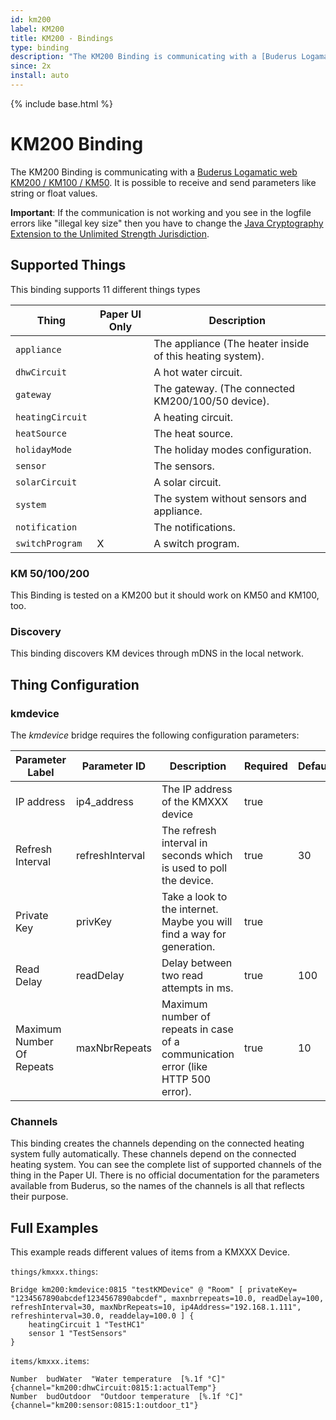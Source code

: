 ```yaml
---
id: km200
label: KM200
title: KM200 - Bindings
type: binding
description: "The KM200 Binding is communicating with a [Buderus Logamatic web KM200 / KM100 / KM50](https://www.buderus.de/de/produkte/catalogue/alle-produkte/7719_gateway-logamatic-web-km200-km100-km50)."
since: 2x
install: auto
---
```


<!-- Attention authors: Do not edit directly. Please add your changes to the appropriate source repository -->

{% include base.html %}

# KM200 Binding

The KM200 Binding is communicating with a [Buderus Logamatic web KM200 / KM100 / KM50](https://www.buderus.de/de/produkte/catalogue/alle-produkte/7719_gateway-logamatic-web-km200-km100-km50). 
It is possible to receive and send parameters like string or float values.

**Important**: If the communication is not working and you see in the logfile errors like "illegal key size" then you have to change the [Java Cryptography Extension to the Unlimited Strength Jurisdiction](http://www.oracle.com/technetwork/java/javase/downloads/jce8-download-2133166.html). 

## Supported Things

This binding supports 11 different things types

| Thing              |  Paper UI Only | Description                                               |
| ------------------ |  ------------ |----------------------------------------------------------- |
| `appliance`       |               | The appliance (The heater inside of this heating system). |
| `dhwCircuit`      |               | A hot water circuit.                                      |
| `gateway`         |               | The gateway. (The connected KM200/100/50 device).         |
| `heatingCircuit` |               | A heating circuit.                                        |
| `heatSource`     |               | The heat source.                                          |
| `holidayMode`    |               | The holiday modes configuration.                          |
| `sensor`          |               | The sensors.                                              |
| `solarCircuit`   |               | A solar circuit.                                          |
| `system`          |               | The system without sensors and appliance.                 |
| `notification`   |               | The notifications.                                        |
| `switchProgram`  |       X       | A switch program.                                         |

### KM 50/100/200

This Binding is tested on a KM200 but it should work on KM50 and KM100, too.

### Discovery

This binding discovers KM devices through mDNS in the local network.

## Thing Configuration

### kmdevice

The *kmdevice* bridge requires the following configuration parameters:

| Parameter Label           | Parameter ID    | Description                                                                       | Required | Default              | Example                                                          |
|---------------------------|-----------------|-----------------------------------------------------------------------------------|----------|----------------------|------------------------------------------------------------------|
| IP address                | ip4_address     | The IP address of the KMXXX device                                                | true     |                      | 192.168.1.10                                                     |
| Refresh Interval          | refreshInterval | The refresh interval in seconds which is used to poll the device.                 | true     |    30                | 30                                                               |
| Private Key               | privKey         | Take a look to the internet. Maybe you will find a way for generation.            | true     |                      | 0000FFFFEEEEDDDDCCCCBBBBAAAA999988887777666655554444333322221111 |
| Read Delay                | readDelay       | Delay between two read attempts in ms.                                            | true     |    100               | 100                                                              |
| Maximum Number Of Repeats | maxNbrRepeats   | Maximum number of repeats in case of a communication error (like HTTP 500 error). | true     |    10                | 10                                                               |

### Channels

This binding creates the channels depending on the connected heating system fully automatically. 
These channels depend on the connected heating system. 
You can see the complete list of supported channels of the thing in the Paper UI. 
There is no official documentation for the parameters available from Buderus, so the names of the channels is all that reflects their purpose.

## Full Examples

This example reads different values of items from a KMXXX Device.

`things/kmxxx.things`:

```xtend
Bridge km200:kmdevice:0815 "testKMDevice" @ "Room" [ privateKey= "1234567890abcdef1234567890abcdef", maxnbrrepeats=10.0, readDelay=100, refreshInterval=30, maxNbrRepeats=10, ip4Address="192.168.1.111", refreshinterval=30.0, readdelay=100.0 ] {
	heatingCircuit 1 "TestHC1"
	sensor 1 "TestSensors"
}
```

`items/kmxxx.items`:

```xtend
Number  budWater  "Water temperature  [%.1f °C]"    {channel="km200:dhwCircuit:0815:1:actualTemp"}
Number  budOutdoor  "Outdoor temperature  [%.1f °C]"    {channel="km200:sensor:0815:1:outdoor_t1"}
```
